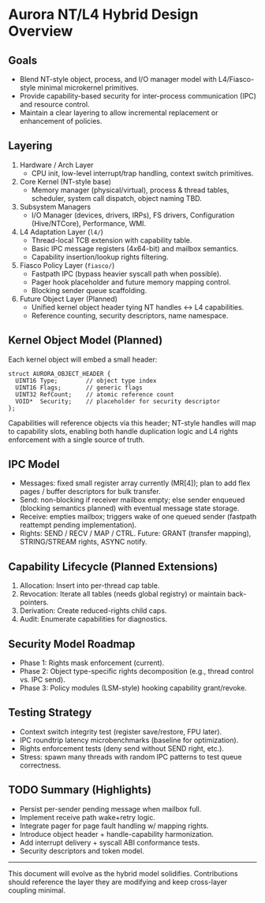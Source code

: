 # Aurora NT/L4 Hybrid Design Overview

## Goals
- Blend NT-style object, process, and I/O manager model with L4/Fiasco-style minimal microkernel primitives.
- Provide capability-based security for inter-process communication (IPC) and resource control.
- Maintain a clear layering to allow incremental replacement or enhancement of policies.

## Layering
1. Hardware / Arch Layer
   - CPU init, low-level interrupt/trap handling, context switch primitives.
2. Core Kernel (NT-style base)
   - Memory manager (physical/virtual), process & thread tables, scheduler, system call dispatch, object naming TBD.
3. Subsystem Managers
   - I/O Manager (devices, drivers, IRPs), FS drivers, Configuration (Hive/NTCore), Performance, WMI.
4. L4 Adaptation Layer (`l4/`)
   - Thread-local TCB extension with capability table.
   - Basic IPC message registers (4x64-bit) and mailbox semantics.
   - Capability insertion/lookup rights filtering.
5. Fiasco Policy Layer (`fiasco/`)
   - Fastpath IPC (bypass heavier syscall path when possible).
   - Pager hook placeholder and future memory mapping control.
   - Blocking sender queue scaffolding.
6. Future Object Layer (Planned)
   - Unified kernel object header tying NT handles <-> L4 capabilities.
   - Reference counting, security descriptors, name namespace.

## Kernel Object Model (Planned)
Each kernel object will embed a small header:
```
struct AURORA_OBJECT_HEADER {
  UINT16 Type;        // object type index
  UINT16 Flags;       // generic flags
  UINT32 RefCount;    // atomic reference count
  VOID*  Security;    // placeholder for security descriptor
};
```
Capabilities will reference objects via this header; NT-style handles will map to capability slots, enabling both handle duplication logic and L4 rights enforcement with a single source of truth.

## IPC Model
- Messages: fixed small register array currently (MR[4]); plan to add flex pages / buffer descriptors for bulk transfer.
- Send: non-blocking if receiver mailbox empty; else sender enqueued (blocking semantics planned) with eventual message state storage.
- Receive: empties mailbox; triggers wake of one queued sender (fastpath reattempt pending implementation).
- Rights: SEND / RECV / MAP / CTRL. Future: GRANT (transfer mapping), STRING/STREAM rights, ASYNC notify.

## Capability Lifecycle (Planned Extensions)
1. Allocation: Insert into per-thread cap table.
2. Revocation: Iterate all tables (needs global registry) or maintain back-pointers.
3. Derivation: Create reduced-rights child caps.
4. Audit: Enumerate capabilities for diagnostics.

## Security Model Roadmap
- Phase 1: Rights mask enforcement (current).
- Phase 2: Object type-specific rights decomposition (e.g., thread control vs. IPC send).
- Phase 3: Policy modules (LSM-style) hooking capability grant/revoke.

## Testing Strategy
- Context switch integrity test (register save/restore, FPU later).
- IPC roundtrip latency microbenchmarks (baseline for optimization).
- Rights enforcement tests (deny send without SEND right, etc.).
- Stress: spawn many threads with random IPC patterns to test queue correctness.

## TODO Summary (Highlights)
- Persist per-sender pending message when mailbox full.
- Implement receive path wake+retry logic.
- Integrate pager for page fault handling w/ mapping rights.
- Introduce object header + handle-capability harmonization.
- Add interrupt delivery + syscall ABI conformance tests.
- Security descriptors and token model.

---
This document will evolve as the hybrid model solidifies. Contributions should reference the layer they are modifying and keep cross-layer coupling minimal.
